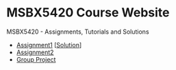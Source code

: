 # MSBX5420 Course Website

MSBX5420 - Assignments, Tutorials and Solutions

* [Assignment1](/assignments/assignment1.html) [[Solution](/assignments/assignment1_solution.html)]
* [Assignment2](/assignments/assignment2.html)
* [Group Project](project.html)
